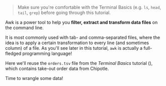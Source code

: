 <script>
import Link from "$components/Link.svelte";
import Execute from "$components/Execute.svelte";
</script>

> Make sure you're comfortable with the <Link href="/tutorials/terminal-basics">Terminal Basics</Link> (e.g. `ls`, `head`, `tail`, `grep`) before going through this tutorial.

Awk is a power tool to help you **filter, extract and transform data files** on the command line.

It is most commonly used with tab- and comma-separated files, where the idea is to apply a certain transformation to every line (and sometimes column) of a file. As you'll see later in this tutorial, `awk` is actually a full-fledged programming language!

Here we'll reuse the `orders.tsv` file from the _Terminal Basics_ tutorial (<Execute command="head orders.tsv" inline />), which contains <Link href="https://github.com/TheUpshot/chipotle/">take-out order data from Chipotle</Link>.

Time to wrangle some data!
